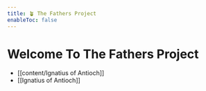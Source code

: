 ```yaml
---
title: 🪴 The Fathers Project
enableToc: false
---
```


# Welcome To The Fathers Project

- [[content/Ignatius of Antioch]]
- [[Ignatius of Antioch]]


